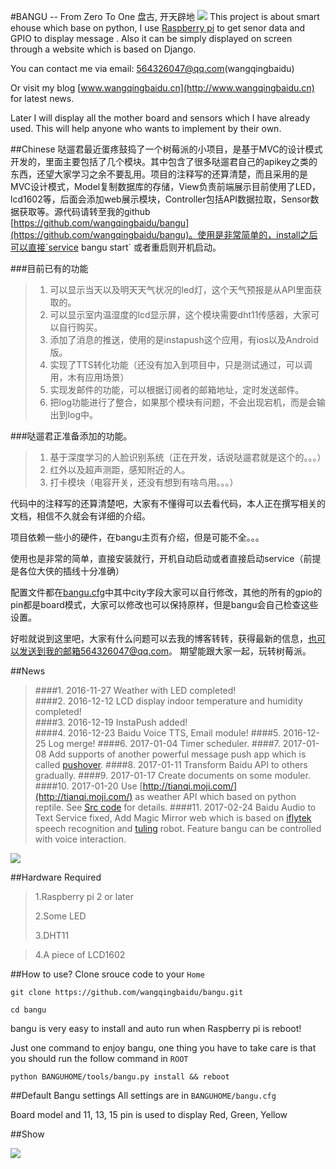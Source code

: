 #BANGU -- From Zero To One   盘古, 开天辟地
![](http://i.imgur.com/aFFeNV6.jpg)
This project is about smart ehouse which base on python, I use [Raspberry pi](https://www.raspberrypi.org/) to get senor data and GPIO to display message . Also it can be simply displayed on screen through a website which is based on Django.

You can contact me via email: 564326047@qq.com(wangqingbaidu) 

Or visit my blog  [www.wangqingbaidu.cn](http://www.wangqingbaidu.cn) for latest news.

Later I will display all the mother board and sensors which I have already used. This will help anyone who wants to implement by their own.

##Chinese
哒遛君最近蛋疼鼓捣了一个树莓派的小项目，是基于MVC的设计模式开发的，里面主要包括了几个模块。其中包含了很多哒遛君自己的apikey之类的东西，还望大家学习之余不要乱用。项目的注释写的还算清楚，而且采用的是MVC设计模式，Model复制数据库的存储，View负责前端展示目前使用了LED，lcd1602等，后面会添加web展示模块，Controller包括API数据拉取，Sensor数据获取等。源代码请转至我的github [https://github.com/wangqingbaidu/bangu](https://github.com/wangqingbaidu/bangu)。使用是非常简单的，install之后可以直接`service bangu start` 或者重启则开机启动。

###目前已有的功能
>1. 可以显示当天以及明天天气状况的led灯，这个天气预报是从API里面获取的。 
>2. 可以显示室内温湿度的lcd显示屏，这个模块需要dht11传感器，大家可以自行购买。 
>3. 添加了消息的推送，使用的是instapush这个应用，有ios以及Android版。 
>4. 实现了TTS转化功能（还没有加入到项目中，只是测试通过，可以调用，木有应用场景） 
>5. 实现发邮件的功能，可以根据订阅者的邮箱地址，定时发送邮件。 
>6. 把log功能进行了整合，如果那个模块有问题，不会出现宕机，而是会输出到log中。

###哒遛君正准备添加的功能。
>1. 基于深度学习的人脸识别系统（正在开发，话说哒遛君就是这个的。。。） 
>2. 红外以及超声测距，感知附近的人。 
>3. 打卡模块（电容开关，还没有想到有啥鸟用。。。）

代码中的注释写的还算清楚吧，大家有不懂得可以去看代码，本人正在撰写相关的文档，相信不久就会有详细的介绍。 

项目依赖一些小的硬件，在bangu主页有介绍，但是可能不全。。。
 
使用也是非常的简单，直接安装就行，开机自动启动或者直接启动service（前提是各位大侠的插线十分准确）

配置文件都在[bangu.cfg](https://github.com/wangqingbaidu/bangu/blob/master/bangu.cfg)中其中city字段大家可以自行修改，其他的所有的gpio的pin都是board模式，大家可以修改也可以保持原样，但是bangu会自己检查这些设置。

好啦就说到这里吧，大家有什么问题可以去我的博客转转，获得最新的信息，也可以发送到我的邮箱564326047@qq.com。
期望能跟大家一起，玩转树莓派。

##News
>####1.	2016-11-27 Weather with LED completed!                                                          
>####2.	2016-12-12 LCD display indoor temperature and humidity completed!          
>####3.	2016-12-19 InstaPush added!   
>####4.	2016-12-23 Baidu Voice TTS,  Email module!
>####5.	2016-12-25 Log merge!
>####6.	2017-01-04 Timer scheduler.
>####7. 	2017-01-08 Add supports of another powerful message push app which is called [pushover](https://pushover.net/).
>####8.	2017-01-11 Transform Baidu API to others gradually.
>####9.	2017-01-17 Create documents on some moduler.
>####10.	2017-01-20 Use [http://tianqi.moji.com/](http://tianqi.moji.com/) as weather API which based on python reptile. See [Src code](https://github.com/wangqingbaidu/bangu/blob/master/utils/WeatherAPI.py) for details.
>####11.	2017-02-24 Baidu Audio to Text Service fixed, Add Magic Mirror web which is based on [iflytek](http://www.xfyun.cn/) speech recognition and [tuling](http://www.tuling123.com/) robot. Feature bangu can be controlled with voice interaction.
>
![](http://i.imgur.com/30cNz9i.png)

##Hardware Required
>1.Raspberry pi 2 or later
>
>2.Some LED
>
>3.DHT11

>4.A piece of LCD1602 

##How to use?
Clone srouce code to your `Home`

`git clone https://github.com/wangqingbaidu/bangu.git`

`cd bangu`

bangu is very easy to install and auto run when Raspberry pi is reboot!

Just one command to enjoy bangu, one thing you have to take care is that you should run the follow command in  `ROOT`

`python BANGUHOME/tools/bangu.py install && reboot`

##Default Bangu settings
All settings are in `BANGUHOME/bangu.cfg`

Board model and 11, 13, 15 pin is used to display Red, Green, Yellow

##Show

![](http://i.imgur.com/91Xp4hc.jpg)
